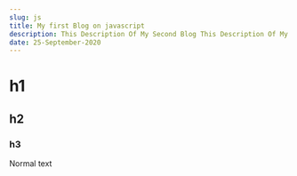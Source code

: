 ```yaml
---
slug: js
title: My first Blog on javascript
description: This Description Of My Second Blog This Description Of My Second Blog.
date: 25-September-2020
---
```


# h1

## h2

### h3

Normal text
